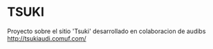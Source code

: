 TSUKI
=====

Proyecto sobre el sitio 'Tsuki' desarrollado en colaboracion de audibs
http://tsukiaudi.comuf.com/
